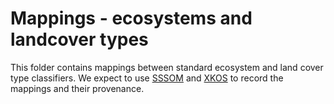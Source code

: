 # Mappings - ecosystems and landcover types

This folder contains mappings between standard ecosystem and land cover type classifiers. 
We expect to use [SSSOM](https://github.com/mapping-commons/SSSOM) and [XKOS](https://ddialliance.org/Specification/RDF/XKOS) to record the mappings and their provenance. 